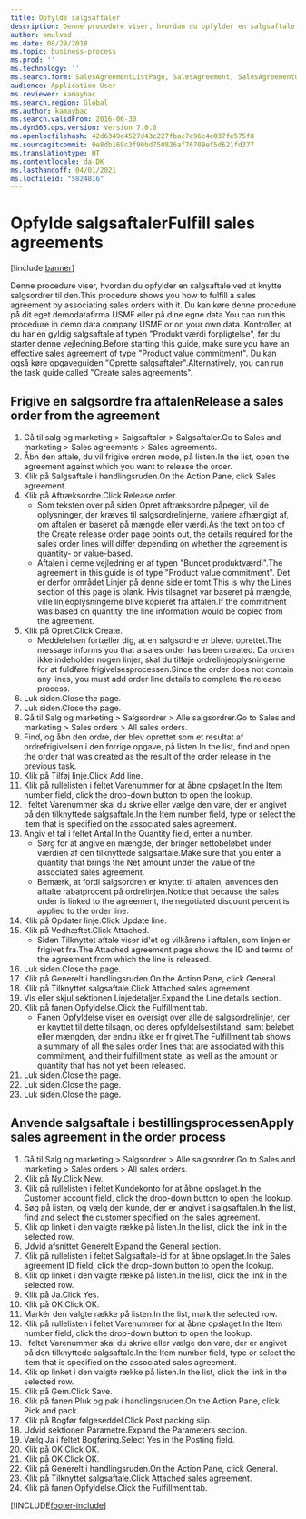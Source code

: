 ```yaml
---
title: Opfylde salgsaftaler
description: Denne procedure viser, hvordan du opfylder en salgsaftale ved at knytte salgsordrer til den.
author: omulvad
ms.date: 08/29/2018
ms.topic: business-process
ms.prod: ''
ms.technology: ''
ms.search.form: SalesAgreementListPage, SalesAgreement, SalesAgreementGenerateReleaseOrder, SalesTableListPage, SalesTable, AgreementLine, SalesCreateOrder,  SalesEditLines, SalesAgreementHistory
audience: Application User
ms.reviewer: kamaybac
ms.search.region: Global
ms.author: kamaybac
ms.search.validFrom: 2016-06-30
ms.dyn365.ops.version: Version 7.0.0
ms.openlocfilehash: 42d6349d4527d43c227fbac7e96c4e037fe575f8
ms.sourcegitcommit: 0e8db169c3f90bd750826af76709ef5d621fd377
ms.translationtype: HT
ms.contentlocale: da-DK
ms.lasthandoff: 04/01/2021
ms.locfileid: "5824816"
---
```

# <a name="fulfill-sales-agreements"></a><span data-ttu-id="29e31-103">Opfylde salgsaftaler</span><span class="sxs-lookup"><span data-stu-id="29e31-103">Fulfill sales agreements</span></span>

[!include [banner](../../includes/banner.md)]

<span data-ttu-id="29e31-104">Denne procedure viser, hvordan du opfylder en salgsaftale ved at knytte salgsordrer til den.</span><span class="sxs-lookup"><span data-stu-id="29e31-104">This procedure shows you how to fulfill a sales agreement by associating sales orders with it.</span></span> <span data-ttu-id="29e31-105">Du kan køre denne procedure på dit eget demodatafirma USMF eller på dine egne data.</span><span class="sxs-lookup"><span data-stu-id="29e31-105">You can run this procedure in demo data company USMF or on your own data.</span></span> <span data-ttu-id="29e31-106">Kontroller, at du har en gyldig salgsaftale af typen "Produkt værdi forpligtelse", før du starter denne vejledning.</span><span class="sxs-lookup"><span data-stu-id="29e31-106">Before starting this guide, make sure you have an effective sales agreement of type "Product value commitment".</span></span> <span data-ttu-id="29e31-107">Du kan også køre opgaveguiden "Oprette salgsaftaler".</span><span class="sxs-lookup"><span data-stu-id="29e31-107">Alternatively, you can run the task guide called "Create sales agreements".</span></span>  




## <a name="release-a-sales-order-from-the-agreement"></a><span data-ttu-id="29e31-108">Frigive en salgsordre fra aftalen</span><span class="sxs-lookup"><span data-stu-id="29e31-108">Release a sales order from the agreement</span></span>
1. <span data-ttu-id="29e31-109">Gå til salg og marketing > Salgsaftaler > Salgsaftaler.</span><span class="sxs-lookup"><span data-stu-id="29e31-109">Go to Sales and marketing > Sales agreements > Sales agreements.</span></span>
2. <span data-ttu-id="29e31-110">Åbn den aftale, du vil frigive ordren mode, på listen.</span><span class="sxs-lookup"><span data-stu-id="29e31-110">In the list, open the agreement against which you want to release the order.</span></span>
3. <span data-ttu-id="29e31-111">Klik på Salgsaftale i handlingsruden.</span><span class="sxs-lookup"><span data-stu-id="29e31-111">On the Action Pane, click Sales agreement.</span></span>
4. <span data-ttu-id="29e31-112">Klik på Aftræksordre.</span><span class="sxs-lookup"><span data-stu-id="29e31-112">Click Release order.</span></span>
    * <span data-ttu-id="29e31-113">Som teksten over på siden Opret aftræksordre påpeger, vil de oplysninger, der kræves til salgsordrelinjerne, variere afhængigt af, om aftalen er baseret på mængde eller værdi.</span><span class="sxs-lookup"><span data-stu-id="29e31-113">As the text on top of the  Create release order page points out, the details required for the sales order lines will differ depending on whether the agreement is quantity- or value-based.</span></span>  
    * <span data-ttu-id="29e31-114">Aftalen i denne vejledning er af typen "Bundet produktværdi".</span><span class="sxs-lookup"><span data-stu-id="29e31-114">The agreement in this guide is of type "Product value commitment".</span></span> <span data-ttu-id="29e31-115">Det er derfor området Linjer på denne side er tomt.</span><span class="sxs-lookup"><span data-stu-id="29e31-115">This is why the Lines section of this page is blank.</span></span> <span data-ttu-id="29e31-116">Hvis tilsagnet var baseret på mængde, ville linjeoplysningerne blive kopieret fra aftalen.</span><span class="sxs-lookup"><span data-stu-id="29e31-116">If the commitment was based on quantity, the line information would be copied from the agreement.</span></span>  
5. <span data-ttu-id="29e31-117">Klik på Opret.</span><span class="sxs-lookup"><span data-stu-id="29e31-117">Click Create.</span></span>
    * <span data-ttu-id="29e31-118">Meddelelsen fortæller dig, at en salgsordre er blevet oprettet.</span><span class="sxs-lookup"><span data-stu-id="29e31-118">The message informs you that a sales order has been created.</span></span> <span data-ttu-id="29e31-119">Da ordren ikke indeholder nogen linjer, skal du tilføje ordrelinjeoplysningerne for at fuldføre frigivelsesprocessen.</span><span class="sxs-lookup"><span data-stu-id="29e31-119">Since the order does not contain any lines, you must add order line details to complete the release process.</span></span>   
6. <span data-ttu-id="29e31-120">Luk siden.</span><span class="sxs-lookup"><span data-stu-id="29e31-120">Close the page.</span></span>
7. <span data-ttu-id="29e31-121">Luk siden.</span><span class="sxs-lookup"><span data-stu-id="29e31-121">Close the page.</span></span>
8. <span data-ttu-id="29e31-122">Gå til Salg og marketing > Salgsordrer > Alle salgsordrer.</span><span class="sxs-lookup"><span data-stu-id="29e31-122">Go to Sales and marketing > Sales orders > All sales orders.</span></span>
9. <span data-ttu-id="29e31-123">Find, og åbn den ordre, der blev oprettet som et resultat af ordrefrigivelsen i den forrige opgave, på listen.</span><span class="sxs-lookup"><span data-stu-id="29e31-123">In the list, find and open the order that was created as the result of the order release in the previous task.</span></span>
10. <span data-ttu-id="29e31-124">Klik på Tilføj linje.</span><span class="sxs-lookup"><span data-stu-id="29e31-124">Click Add line.</span></span>
11. <span data-ttu-id="29e31-125">Klik på rullelisten i feltet Varenummer for at åbne opslaget.</span><span class="sxs-lookup"><span data-stu-id="29e31-125">In the Item number field, click the drop-down button to open the lookup.</span></span>
12. <span data-ttu-id="29e31-126">I feltet Varenummer skal du skrive eller vælge den vare, der er angivet på den tilknyttede salgsaftale.</span><span class="sxs-lookup"><span data-stu-id="29e31-126">In the Item number field, type or select the item that is specified on the associated sales agreement.</span></span>
13. <span data-ttu-id="29e31-127">Angiv et tal i feltet Antal.</span><span class="sxs-lookup"><span data-stu-id="29e31-127">In the Quantity field, enter a number.</span></span>
    * <span data-ttu-id="29e31-128">Sørg for at angive en mængde, der bringer nettobeløbet under værdien af den tilknyttede salgsaftale.</span><span class="sxs-lookup"><span data-stu-id="29e31-128">Make sure that you enter a quantity that brings the Net amount under the value of the associated sales agreement.</span></span>  
    * <span data-ttu-id="29e31-129">Bemærk, at fordi salgsordren er knyttet til aftalen, anvendes den aftalte rabatprocent på ordrelinjen.</span><span class="sxs-lookup"><span data-stu-id="29e31-129">Notice that because the sales order is linked to the agreement, the negotiated discount percent is applied to the order line.</span></span>  
14. <span data-ttu-id="29e31-130">Klik på Opdater linje.</span><span class="sxs-lookup"><span data-stu-id="29e31-130">Click Update line.</span></span>
15. <span data-ttu-id="29e31-131">Klik på Vedhæftet.</span><span class="sxs-lookup"><span data-stu-id="29e31-131">Click Attached.</span></span>
    * <span data-ttu-id="29e31-132">Siden Tilknyttet aftale viser id'et og vilkårene i aftalen, som linjen er frigivet fra.</span><span class="sxs-lookup"><span data-stu-id="29e31-132">The Attached agreement page shows the ID and terms of the agreement from which the line is released.</span></span>  
16. <span data-ttu-id="29e31-133">Luk siden.</span><span class="sxs-lookup"><span data-stu-id="29e31-133">Close the page.</span></span>
17. <span data-ttu-id="29e31-134">Klik på Generelt i handlingsruden.</span><span class="sxs-lookup"><span data-stu-id="29e31-134">On the Action Pane, click General.</span></span>
18. <span data-ttu-id="29e31-135">Klik på Tilknyttet salgsaftale.</span><span class="sxs-lookup"><span data-stu-id="29e31-135">Click Attached sales agreement.</span></span>
19. <span data-ttu-id="29e31-136">Vis eller skjul sektionen Linjedetaljer.</span><span class="sxs-lookup"><span data-stu-id="29e31-136">Expand the Line details section.</span></span>
20. <span data-ttu-id="29e31-137">Klik på fanen Opfyldelse.</span><span class="sxs-lookup"><span data-stu-id="29e31-137">Click the Fulfillment tab.</span></span>
    * <span data-ttu-id="29e31-138">Fanen Opfyldelse viser en oversigt over alle de salgsordrelinjer, der er knyttet til dette tilsagn, og deres opfyldelsestilstand, samt beløbet eller mængden, der endnu ikke er frigivet.</span><span class="sxs-lookup"><span data-stu-id="29e31-138">The Fulfillment tab shows a summary of all the sales order lines that are associated with this commitment, and their fulfillment state, as well as the amount or quantity that has not yet been released.</span></span>   
21. <span data-ttu-id="29e31-139">Luk siden.</span><span class="sxs-lookup"><span data-stu-id="29e31-139">Close the page.</span></span>
22. <span data-ttu-id="29e31-140">Luk siden.</span><span class="sxs-lookup"><span data-stu-id="29e31-140">Close the page.</span></span>
23. <span data-ttu-id="29e31-141">Luk siden.</span><span class="sxs-lookup"><span data-stu-id="29e31-141">Close the page.</span></span>

## <a name="apply-sales-agreement-in-the-order-process"></a><span data-ttu-id="29e31-142">Anvende salgsaftale i bestillingsprocessen</span><span class="sxs-lookup"><span data-stu-id="29e31-142">Apply sales agreement in the order process</span></span>
1. <span data-ttu-id="29e31-143">Gå til Salg og marketing > Salgsordrer > Alle salgsordrer.</span><span class="sxs-lookup"><span data-stu-id="29e31-143">Go to Sales and marketing > Sales orders > All sales orders.</span></span>
2. <span data-ttu-id="29e31-144">Klik på Ny.</span><span class="sxs-lookup"><span data-stu-id="29e31-144">Click New.</span></span>
3. <span data-ttu-id="29e31-145">Klik på rullelisten i feltet Kundekonto for at åbne opslaget.</span><span class="sxs-lookup"><span data-stu-id="29e31-145">In the Customer account field, click the drop-down button to open the lookup.</span></span>
4. <span data-ttu-id="29e31-146">Søg på listen, og vælg den kunde, der er angivet i salgsaftalen.</span><span class="sxs-lookup"><span data-stu-id="29e31-146">In the list, find and select the customer specified on the sales agreement.</span></span>
5. <span data-ttu-id="29e31-147">Klik op linket i den valgte række på listen.</span><span class="sxs-lookup"><span data-stu-id="29e31-147">In the list, click the link in the selected row.</span></span>
6. <span data-ttu-id="29e31-148">Udvid afsnittet Generelt.</span><span class="sxs-lookup"><span data-stu-id="29e31-148">Expand the General section.</span></span>
7. <span data-ttu-id="29e31-149">Klik på rullelisten i feltet Salgsaftale-id for at åbne opslaget.</span><span class="sxs-lookup"><span data-stu-id="29e31-149">In the Sales agreement ID field, click the drop-down button to open the lookup.</span></span>
8. <span data-ttu-id="29e31-150">Klik op linket i den valgte række på listen.</span><span class="sxs-lookup"><span data-stu-id="29e31-150">In the list, click the link in the selected row.</span></span>
9. <span data-ttu-id="29e31-151">Klik på Ja.</span><span class="sxs-lookup"><span data-stu-id="29e31-151">Click Yes.</span></span>
10. <span data-ttu-id="29e31-152">Klik på OK.</span><span class="sxs-lookup"><span data-stu-id="29e31-152">Click OK.</span></span>
11. <span data-ttu-id="29e31-153">Markér den valgte række på listen.</span><span class="sxs-lookup"><span data-stu-id="29e31-153">In the list, mark the selected row.</span></span>
12. <span data-ttu-id="29e31-154">Klik på rullelisten i feltet Varenummer for at åbne opslaget.</span><span class="sxs-lookup"><span data-stu-id="29e31-154">In the Item number field, click the drop-down button to open the lookup.</span></span>
13. <span data-ttu-id="29e31-155">I feltet Varenummer skal du skrive eller vælge den vare, der er angivet på den tilknyttede salgsaftale.</span><span class="sxs-lookup"><span data-stu-id="29e31-155">In the Item number field, type or select the item that is specified on the associated sales agreement.</span></span>
14. <span data-ttu-id="29e31-156">Klik op linket i den valgte række på listen.</span><span class="sxs-lookup"><span data-stu-id="29e31-156">In the list, click the link in the selected row.</span></span>
15. <span data-ttu-id="29e31-157">Klik på Gem.</span><span class="sxs-lookup"><span data-stu-id="29e31-157">Click Save.</span></span>
16. <span data-ttu-id="29e31-158">Klik på fanen Pluk og pak i handlingsruden.</span><span class="sxs-lookup"><span data-stu-id="29e31-158">On the Action Pane, click Pick and pack.</span></span>
17. <span data-ttu-id="29e31-159">Klik på Bogfør følgeseddel.</span><span class="sxs-lookup"><span data-stu-id="29e31-159">Click Post packing slip.</span></span>
18. <span data-ttu-id="29e31-160">Udvid sektionen Parametre.</span><span class="sxs-lookup"><span data-stu-id="29e31-160">Expand the Parameters section.</span></span>
19. <span data-ttu-id="29e31-161">Vælg Ja i feltet Bogføring.</span><span class="sxs-lookup"><span data-stu-id="29e31-161">Select Yes in the Posting field.</span></span>
20. <span data-ttu-id="29e31-162">Klik på OK.</span><span class="sxs-lookup"><span data-stu-id="29e31-162">Click OK.</span></span>
21. <span data-ttu-id="29e31-163">Klik på OK.</span><span class="sxs-lookup"><span data-stu-id="29e31-163">Click OK.</span></span>
22. <span data-ttu-id="29e31-164">Klik på Generelt i handlingsruden.</span><span class="sxs-lookup"><span data-stu-id="29e31-164">On the Action Pane, click General.</span></span>
23. <span data-ttu-id="29e31-165">Klik på Tilknyttet salgsaftale.</span><span class="sxs-lookup"><span data-stu-id="29e31-165">Click Attached sales agreement.</span></span>
24. <span data-ttu-id="29e31-166">Klik på fanen Opfyldelse.</span><span class="sxs-lookup"><span data-stu-id="29e31-166">Click the Fulfillment tab.</span></span>



[!INCLUDE[footer-include](../../../includes/footer-banner.md)]